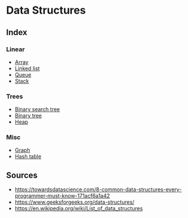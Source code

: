 Data Structures
===============

Index
-----

### Linear

- [Array](./array.md)
- [Linked list](./linked-list.md)
- [Queue](./queue.md)
- [Stack](./stack.md)

### Trees

- [Binary search tree](./binary-search-tree.md)
- [Binary tree](./binary-tree.md)
- [Heap](./heap.md)

### Misc

- [Graph](./graph.md)
- [Hash table](./hash-table.md)

Sources
-------

- https://towardsdatascience.com/8-common-data-structures-every-programmer-must-know-171acf6a1a42
- https://www.geeksforgeeks.org/data-structures/
- https://en.wikipedia.org/wiki/List_of_data_structures
